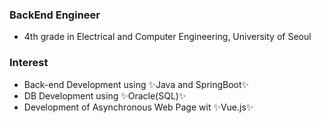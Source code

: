 ### BackEnd Engineer 
- 4th grade in Electrical and Computer Engineering, University of Seoul

### Interest
- Back-end Development using ✨Java and SpringBoot✨
- DB Development using ✨Oracle(SQL)✨
- Development of Asynchronous Web Page wit ✨Vue.js✨
